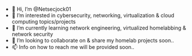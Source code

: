 - 👋 Hi, I’m @Netsecjock01
- 👀 I’m interested in cybersecurity, networking, virtualization & cloud computing topics/projects
- 🌱 I’m currently learning network engineering, virtualized homelabbing & network security
- 💞️ I’m looking to collaborate on & share my homelab projects soon..
- 📫 Info on how to reach me will be provided soon..

<!---
Netsecjock01/Netsecjock01 is a ✨ special ✨ repository because its `README.md` (this file) appears on your GitHub profile.
You can click the Preview link to take a look at your changes.
--->

